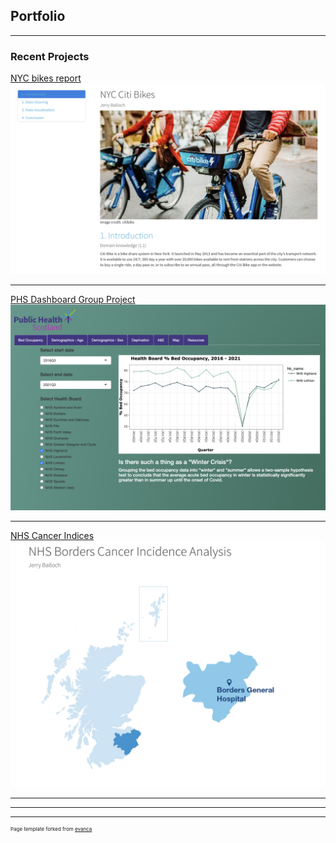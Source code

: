 ## Portfolio

---

### Recent Projects

[NYC bikes report](/nyc_bikes.html)
<img src="images/nyc.png?raw=true"/>

---
[PHS Dashboard Group Project](https://github.com/jb74cc/rshiny_dashboard_project/)
<img src="images/phs.png?raw=true"/>

---
[NHS Cancer Indices](/borders_cancer.html)
<img src="images/borders.png?raw=true"/>

---




---




---
<p style="font-size:8px">Page template forked from <a href="https://github.com/evanca/quick-portfolio">evanca</a></p>
<!-- Remove above link if you don't want to attibute -->
